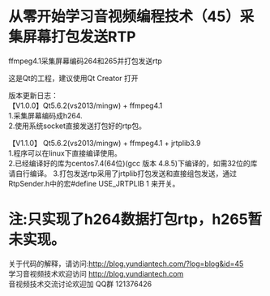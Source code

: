 # 从零开始学习音视频编程技术（45）采集屏幕打包发送RTP  
ffmpeg4.1采集屏幕编码264和265并打包发送rtp  

这是Qt的工程，建议使用Qt Creator 打开

版本更新日志：  
【V1.0.0】Qt5.6.2(vs2013/mingw) + ffmpeg4.1   
1.采集屏幕编码成h264.  
2.使用系统socket直接发送打包好的rtp包。  

【V1.1.0】
Qt5.6.2(vs2013/mingw) + ffmpeg4.1 + jrtplib3.9  
1.程序可以在linux下直接编译使用。  
2.已经编译好的库为centos7.4(64位)(gcc 版本 4.8.5)下编译的，如需32位的库请自行编译。 
3.打包发送rtp采用了jrtplib打包发送和直接组包发送，通过RtpSender.h中的宏#define USE_JRTPLIB 1 来开关。  


# 注:只实现了h264数据打包rtp，h265暂未实现。  

关于代码的解释，请访问:http://blog.yundiantech.com/?log=blog&id=45  
学习音视频技术欢迎访问 http://blog.yundiantech.com  
音视频技术交流讨论欢迎加 QQ群 121376426  

